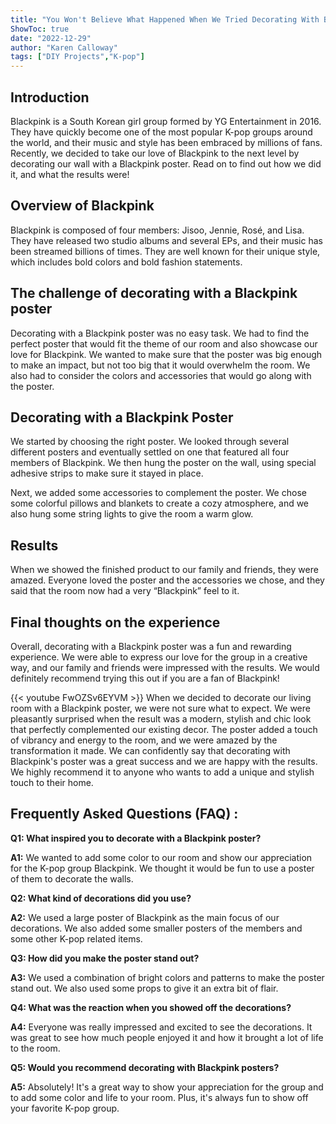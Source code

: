 ```yaml
---
title: "You Won't Believe What Happened When We Tried Decorating With Blackpink's Poster!"
ShowToc: true 
date: "2022-12-29"
author: "Karen Calloway" 
tags: ["DIY Projects","K-pop"]
---
```

## Introduction

Blackpink is a South Korean girl group formed by YG Entertainment in 2016. They have quickly become one of the most popular K-pop groups around the world, and their music and style has been embraced by millions of fans. Recently, we decided to take our love of Blackpink to the next level by decorating our wall with a Blackpink poster. Read on to find out how we did it, and what the results were!

## Overview of Blackpink

Blackpink is composed of four members: Jisoo, Jennie, Rosé, and Lisa. They have released two studio albums and several EPs, and their music has been streamed billions of times. They are well known for their unique style, which includes bold colors and bold fashion statements.

## The challenge of decorating with a Blackpink poster

Decorating with a Blackpink poster was no easy task. We had to find the perfect poster that would fit the theme of our room and also showcase our love for Blackpink. We wanted to make sure that the poster was big enough to make an impact, but not too big that it would overwhelm the room. We also had to consider the colors and accessories that would go along with the poster.

## Decorating with a Blackpink Poster

We started by choosing the right poster. We looked through several different posters and eventually settled on one that featured all four members of Blackpink. We then hung the poster on the wall, using special adhesive strips to make sure it stayed in place.

Next, we added some accessories to complement the poster. We chose some colorful pillows and blankets to create a cozy atmosphere, and we also hung some string lights to give the room a warm glow.

## Results

When we showed the finished product to our family and friends, they were amazed. Everyone loved the poster and the accessories we chose, and they said that the room now had a very “Blackpink” feel to it.

## Final thoughts on the experience

Overall, decorating with a Blackpink poster was a fun and rewarding experience. We were able to express our love for the group in a creative way, and our family and friends were impressed with the results. We would definitely recommend trying this out if you are a fan of Blackpink!

{{< youtube FwOZSv6EYVM >}} 
When we decided to decorate our living room with a Blackpink poster, we were not sure what to expect. We were pleasantly surprised when the result was a modern, stylish and chic look that perfectly complemented our existing decor. The poster added a touch of vibrancy and energy to the room, and we were amazed by the transformation it made. We can confidently say that decorating with Blackpink's poster was a great success and we are happy with the results. We highly recommend it to anyone who wants to add a unique and stylish touch to their home.

## Frequently Asked Questions (FAQ) :
**Q1: What inspired you to decorate with a Blackpink poster?**

**A1:** We wanted to add some color to our room and show our appreciation for the K-pop group Blackpink. We thought it would be fun to use a poster of them to decorate the walls.

**Q2: What kind of decorations did you use?**

**A2:** We used a large poster of Blackpink as the main focus of our decorations. We also added some smaller posters of the members and some other K-pop related items.

**Q3: How did you make the poster stand out?**

**A3:** We used a combination of bright colors and patterns to make the poster stand out. We also used some props to give it an extra bit of flair.

**Q4: What was the reaction when you showed off the decorations?**

**A4:** Everyone was really impressed and excited to see the decorations. It was great to see how much people enjoyed it and how it brought a lot of life to the room.

**Q5: Would you recommend decorating with Blackpink posters?**

**A5:** Absolutely! It's a great way to show your appreciation for the group and to add some color and life to your room. Plus, it's always fun to show off your favorite K-pop group.





